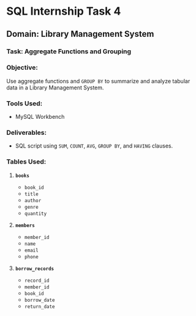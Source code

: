 # SQL Internship Task 4

## Domain: Library Management System

### Task: Aggregate Functions and Grouping

### Objective:
Use aggregate functions and `GROUP BY` to summarize and analyze tabular data in a Library Management System.

### Tools Used:
- MySQL Workbench

### Deliverables:
- SQL script using `SUM`, `COUNT`, `AVG`, `GROUP BY`, and `HAVING` clauses.

### Tables Used:
1. **`books`**
    - `book_id`
    - `title`
    - `author`
    - `genre`
    - `quantity`

2. **`members`**
    - `member_id`
    - `name`
    - `email`
    - `phone`

3. **`borrow_records`**
    - `record_id`
    - `member_id`
    - `book_id`
    - `borrow_date`
    - `return_date`